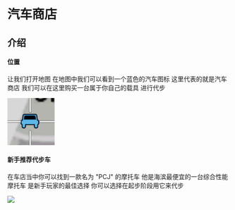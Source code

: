 # 汽车商店

## 介绍

#### 位置

让我们打开地图 在地图中我们可以看到一个蓝色的汽车图标 这里代表的就是汽车商店 我们可以在这里购买一台属于你自己的载具 进行代步

![](<../.gitbook/assets/image (3).png>)



#### 新手推荐代步车

在车店当中你可以找到一款名为 "PCJ" 的摩托车 他是海滨最便宜的一台综合性能摩托车 是新手玩家的最佳选择 你可以选择在起步阶段用它来代步

![](../.gitbook/assets/%RUD1MA5E2HK0WL%\~UQW]40.png)
